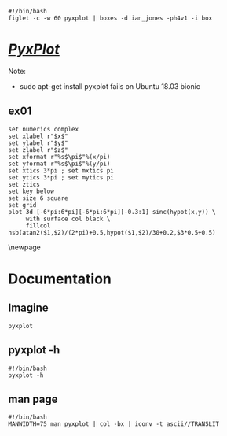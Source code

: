 ```{.shebang im_out="stdout"}
#!/bin/bash
figlet -c -w 60 pyxplot | boxes -d ian_jones -ph4v1 -i box
```

# [*PyxPlot*](http://pyxplot.org.uk)

Note:
- sudo apt-get install pyxplot fails on Ubuntu 18.03 bionic


## ex01

```{.pyxplot im_out="fcb,img" caption="Created by PyxPlot"}
set numerics complex
set xlabel r"$x$"
set ylabel r"$y$"
set zlabel r"$z$"
set xformat r"%s$\pi$"%(x/pi)
set yformat r"%s$\pi$"%(y/pi)
set xtics 3*pi ; set mxtics pi
set ytics 3*pi ; set mytics pi
set ztics 
set key below
set size 6 square
set grid
plot 3d [-6*pi:6*pi][-6*pi:6*pi][-0.3:1] sinc(hypot(x,y)) \
     with surface col black \
     fillcol hsb(atan2($1,$2)/(2*pi)+0.5,hypot($1,$2)/30+0.2,$3*0.5+0.5)
```


\newpage

# Documentation

## Imagine

```imagine
pyxplot
```

## pyxplot -h

```{.shebang im_out="stdout"}
#!/bin/bash
pyxplot -h
```

## man page

```{.shebang im_out="stdout"}
#!/bin/bash
MANWIDTH=75 man pyxplot | col -bx | iconv -t ascii//TRANSLIT
```
